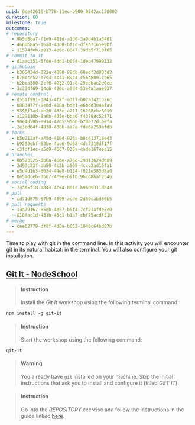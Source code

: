 ```yaml
---
uuid: 0ce42616-b778-11ec-b909-0242ac120002
duration: 60
milestone: true
outcomes:
# repository
  - 9b5d8ba7-f1e9-411d-a1d0-3a9d4b1a3401
  - 4660b8a5-16ad-43d0-bf1c-dfeb7165e9bf
  - 11574feb-e813-4e6c-8047-39da5f710f65
# commit to it
  - d1aac351-5fde-4dd1-b054-1deb47999132
# githubbin
  - b365434d-022e-4080-99db-68edf2d803d2
  - b78cce52-e7c4-4c31-89c4-c56a8001ce65
  - b2bca380-2cf6-4232-91c8-29edbae2e0ee
  - 3c334f69-14c6-426c-a8d4-53e4a1aae937
# remote control
  - d55af991-3843-4f2f-a317-b02a3421326c
  - 0883477f-9e8d-418a-bde1-46bdd3044fa9
  - 9398f7ad-be20-435e-a211-16208ebe3016
  - a129110b-8a0b-405e-bba6-f43788c52f71
  - 90e4850b-e914-47b5-95b6-b20e72d16efa
  - 2e3ed64f-4838-436b-aa2a-fde6a259afdb
# forks
  - b5e212af-a45d-4104-926a-b8c413718e43
  - b9293ebf-53be-4bc6-9d68-4dc7318df17f
  - c3fdf1ec-e5d9-4667-936a-cade167eea15
# branches
  - 8b523525-0b6a-46de-a76d-29d13629dd89
  - 2d93c23f-bb50-4c2b-a505-4ccc2ad16fa1
  - e5d4d1b3-6624-44e8-b114-f821e583d8a6
  - 0e5adceb-3667-4c9e-b9fb-96cd8baf2546
# social coding
  - 73a65f18-a843-4c54-801c-b9b09311db43
# pull
  - cd71d675-67b9-4599-acde-2d89cabd66b5
# pull requests
  - 13a79167-85eb-4e57-b5f4-7cf21afde7e0
  - 818fac1d-431b-45c1-b1a7-cbf75acdf51b
# merge
  - cae02779-df8f-4d6a-b052-1040c64bd87b
---
```


Time to play with git in the command line. In this activity you will encounter git in its natural habitat: in the terminal. You will also configure your git installation.

## [Git It - NodeSchool](http://jlord.github.io/git-it)

> #### Instruction
>  Install the _Git It_ workshop using the following terminal command:

 ```terminal
 npm install -g git-it
 ```

> #### Instruction
> Start the workshop using the following command:

 ```terminal
 git-it
 ```

<div></div>

> #### Warning 
> You already have `git` installed on your machine. Skip the initial instructions that ask you to install and configure it (titled _GET IT_). 

<div></div>

> #### Instruction
> Go into the _REPOSITORY_ exercise and follow the instructions in the guide linked [here](http://jlord.github.io/git-it).
